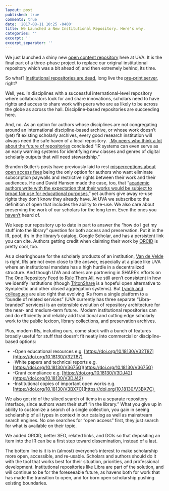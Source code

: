 ```yaml
---
layout: post
published: true
comments: true
date: '2017-08-11 10:25 -0400'
title: We Launched a New Institutional Repository. Here's why.
categories: ''
excerpt: ''
excerpt_separator: ''
---
```

We just launched a shiny new [open content repository](https://www.library.virginia.edu/libra/open/) here at UVA. It is the final part of a three-phase project to replace our original institutional repository which was a bit ahead of, and then extremely behind, its time.

So what? [Institutional repositories are dead](http://scitechsociety.blogspot.sg/2016/07/let-ir-rip.html), long live the [pre-print server](https://osf.io/preprints/), right?

Well, yes. In disciplines with a successful international-level repository where collaborators look for and share innovations, scholars need to have rights and access to share work with peers who are as likely to be across the globe as across the hall. Discipline-based repositories are succeeding here. 

And, no. As an option for authors whose disciplines are not congregating around an international discipline-based archive, or whose work doesn’t (yet) fit existing scholarly archives, every good research institution will always need the safe haven of a local repository.  [ My peers who think a lot about the future of repositories](https://www.cni.org/wp-content/uploads/2017/05/CNI-rethinking-irs-exec-rndtbl.report.S17.v1.pdf) concluded “IR systems can even serve as an early warning systems for identifying new classes and genres of digital scholarly outputs that will need stewardship.”

Brandon Butler’s posts have previously laid to rest [misperceptions about open access fees](http://thetaper.library.virginia.edu/2017/08/09/predatory-publishing-from-fake-academia-to-real-extortion-in-scholarly-publishing.html) being the only option for authors who want eliminate subscription paywalls and restrictive rights between their work and their audiences. He and David Hansen made the case, too, that “[academic authors write with the expectation that their works would be subject to broad fair use for educational purposes](http://thetaper.library.virginia.edu/2017/05/19/does-fair-use-affect-academic-authors-incentive-to-write-some-lessons-from-authors-of-works-from-the-gsu-course-reserves-case.html),” yet authors give away re-use rights they don’t know they already have. At UVA we subscribe to the definition of open that includes the ability to re-use. We also care about preserving the work of our scholars for the long term. Even the ones you [haven’t](https://doi.org/10.18130/V3PN1F) heard of. 

We keep our repository up to date in part to answer the “how do I get my stuff into the library” question for both access and preservation. Put it in the IR, poof, it’s in the library’s catalog, Google Scholar, and has a persistent link you can cite. Authors getting credit when claiming their work by [ORCID](https://www.library.virginia.edu/libra/orcid-at-uva/) is pretty cool, too. 

As a clearinghouse for the scholarly products of an institution, [Van de Velde](http://scitechsociety.blogspot.sg/2016/07/let-ir-rip.html) is right, IRs are not even close to the answer, especially at a place like UVA where an institutional mandate has a high hurdle in a decentralized structure. And though UVA and others are partnering in SHARE’s efforts on [The One Repository Feed to Rule Them All](http://www.share-research.org/about/about-share/), we still aren’t consistent in how we identify institutions (though [TritonShare](https://cos-labs.github.io/share-analytics/#/ucsd) is a hopeful open alternative to Symplectic and other closed aggregation systems). But [Lynch and colleagues](https://www.cni.org/wp-content/uploads/2017/05/CNI-rethinking-irs-exec-rndtbl.report.S17.v1.pdf) are also right that evolving IRs from a single platform to a “bundle of related services” (UVA currently has three separate “Libra-branded” services) is an extensible evolution of repository architecture for the near- and medium-term future.  Modern institutional repositories can and do efficiently and reliably add traditional and cutting edge scholarly work to the public lexicon, library collections, and preservation archives. 

Plus, modern IRs, including ours, come stock with a bunch of features broadly useful for stuff that doesn’t fit neatly into commercial or discipline-based options:

- -Open educational resources e.g. [https://doi.org/10.18130/V32T87](https://doi.org/10.18130/V32T87)
- -White papers and technical reports e.g. [https://doi.org/10.18130/V3675G](https://doi.org/10.18130/V3675G)
- -Grant compliance e.g. [https://doi.org/10.18130/V3DJ42](https://doi.org/10.18130/V3DJ42)
- -Institutional copies of important open works e.g. [https://doi.org/10.18130/V3BX7C](https://doi.org/10.18130/V3BX7C) 

We also got rid of the siloed search of items in a separate repository interface, since authors want their stuff “in the library.” What you give up in ability to customize a search of a single collection, you gain in seeing scholarship of all types in context in our catalog as well as mainstream search engines. No one searches for “open access” first, they just search for what is available on their topic. 

We added ORCID, better SEO, related links, and DOIs so that depositing an item into the IR can be a first step toward dissemination, instead of a last.

The bottom line is it is in (almost) everyone’s interest to make scholarship more open, accessible, and re-usable. Scholars and authors should do it with the tool that works best for their situation, priorities, and professional development. Institutional repositories like Libra are part of the solution, and will continue to be for the foreseeable future, as havens both for work that has made the transition to open, and for born open scholarship pushing existing boundaries.